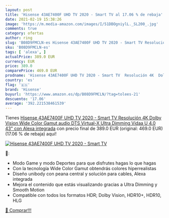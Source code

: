 ```yaml
---
layout: post
title: 'Hisense 43AE7400F UHD TV 2020 - Smart TV al 17.06 % de rebaja'
date: 2021-02-19 15:38:26
image: 'https://m.media-amazon.com/images/I/51DBOgniylL._SL200_.jpg'
comments: true
category: ofertas
author: ring
slug: 'B08D9FMCLN-es Hisense 43AE7400F UHD TV 2020 - Smart TV Resolución 4K...'
sku: 'B08D9FMCLN-es'
tags: [ 'alexa', ]
actualPrice: 389.0 EUR
currency: EUR
price: 389.0
comparePrice: 469.0 EUR
prodname: 'Hisense 43AE7400F UHD TV 2020 - Smart TV  Resolución 4K  Dolby Vision  Wide Color Gamut  audio DTS Virtual-X  Ultra Dimming  Vidaa U 4.0  43"  con Alexa integrada'
country: 'es'
flag: '🇪🇸'
brand: 'Hisense'
buyurl: 'https://www.amazon.es/dp/B08D9FMCLN/?tag=tolees-21'
descuento: '17.06'
average: '392.221538461539'
---
```


Tienes [Hisense 43AE7400F UHD TV 2020 - Smart TV  Resolución 4K  Dolby Vision  Wide Color Gamut  audio DTS Virtual-X  Ultra Dimming  Vidaa U 4.0  43"  con Alexa integrada](https://www.amazon.es/dp/B08D9FMCLN/?tag=tolees-21) con precio final de  389.0 EUR (original: 469.0 EUR) (17.06 %  de rebaja) aqui!

[![Hisense 43AE7400F UHD TV 2020 - Smart TV](https://m.media-amazon.com/images/I/51DBOgniylL._SL200_.jpg)](https://www.amazon.es/dp/B08D9FMCLN/?tag=tolees-21)

🔎:

- Modo Game y modo Deportes para que disfrutes hagas lo que hagas
- Con la tecnología Wide Color Gamut obtendrás colores hiperrealistas
- Diseño unibody con peana central y solución para cables, Alexa integrada
- Mejora el contenido que estás visualizando gracias a Ultra Dimming y Smooth Motion
- Compatible con todos los formatos HDR; Dolby Vision, HDR10+, HDR10, HLG

[🛒 Comprar!!!](https://www.amazon.es/dp/B08D9FMCLN/?tag=tolees-21)
